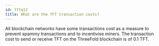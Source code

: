 ```yaml
---
id: tftq12
title: What are the TFT transaction costs?
---
```


All blockchain networks have some transactions cost as a measure to prevent spammy transactions and to incentivise miners. The transaction cost to send or receive TFT on the ThreeFold blockchain is of  0.1 TFT.
